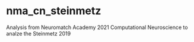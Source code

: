 # nma_cn_steinmetz
Analysis from Neuromatch Academy 2021 Computational Neuroscience to analze the Steinmetz 2019

